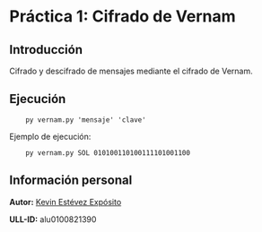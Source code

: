 # Práctica 1: Cifrado de Vernam

## Introducción

Cifrado y descifrado de mensajes mediante el cifrado de Vernam.

## Ejecución

~~~
    py vernam.py 'mensaje' 'clave'
~~~

Ejemplo de ejecución:

~~~
    py vernam.py SOL 010100110100111101001100
~~~

## Información personal

**Autor:** [Kevin Estévez Expósito](https://alu0100821390.github.io/)

**ULL-ID:** alu0100821390
